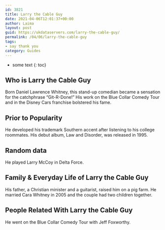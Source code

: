 ```yaml
---
id: 3821
title: Larry the Cable Guy
date: 2021-04-06T12:01:37+00:00
author: Laima
layout: post
guid: https://ukdataservers.com/larry-the-cable-guy/
permalink: /04/06/larry-the-cable-guy
tags:
- say thank you
category: Guides
---
```


* some text
{: toc}


## Who is Larry the Cable Guy
                  
                  
                  
Born Daniel Lawrence Whitney, this stand-up comedian became a sensation for the catchphrase &#8220;Git-R-Done!&#8221; His work on the Blue Collar Comedy Tour and in the Disney Cars franchise bolstered his fame.  
                  
              
            
              
            
                
                
                
## Prior to Popularity
                  
                  
                  
He developed his trademark Southern accent after listening to his college roommates. His debut album, Law and Disorder, was released in 1995.
                  
              
            
              
            
                
                
                
## Random data
                  
                  
                  
He played Larry McCoy in Delta Force. 
                  
              
            
              
            
                
                
                
## Family & Everyday Life of Larry the Cable Guy
                  
                  
                  
His father, a Christian minister and a guitarist, raised him on a pig farm. He married Cara Whitney in 2005 and the couple had two children together.
                  
              
            
              
            
                
                
                
## People Related With Larry the Cable Guy
                  
                  
                  
He went on the Blue Collar Comedy Tour with Jeff Foxworthy.
                  
              
            
              
            
                
              
            
              
              
            
            
              
            
          
          
          
